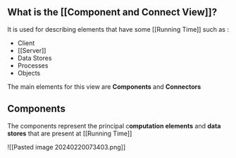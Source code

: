 
## What is the [[Component and Connect View]]?

It is used for describing elements that have some [[Running Time]] such as :
* Client
* [[Server]]
* Data Stores
* Processes
* Objects

The main elements for this view are **Components** and **Connectors**

## Components

The components represent the principal c**omputation elements** and **data stores** that are present at [[Running Time]]

![[Pasted image 20240220073403.png]]


